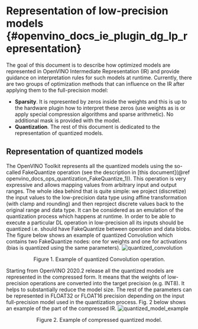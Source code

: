 # Representation of low-precision models {#openvino_docs_ie_plugin_dg_lp_representation}
The goal of this document is to describe how optimized models are represented in OpenVINO Intermediate Representation (IR) and provide guidance on interpretation rules for such models at runtime. 
Currently, there are two groups of optimization methods that can influence on the IR after applying them to the full-precision model:
- **Sparsity**. It is represented by zeros inside the weights and this is up to the hardware plugin how to interpret these zeros (use weights as is or apply special compression algorithms and sparse arithmetic). No additional mask is provided with the model.
- **Quantization**. The rest of this document is dedicated to the representation of quantized models.

## Representation of quantized models
The OpenVINO Toolkit represents all the quantized models using the so-called FakeQuantize operation (see the description in [this document](@ref openvino_docs_ops_quantization_FakeQuantize_1)). This operation is very expressive and allows mapping values from arbitrary input and output ranges. The whole idea behind that is quite simple: we project (discretize) the input values to the low-precision data type using affine transformation (with clamp and rounding) and then reproject discrete values back to the original range and data type. It can be considered as an emulation of the quantization process which happens at runtime.
In order to be able to execute a particular DL operation in low-precision all its inputs should be quantized i.e. should have FakeQuantize between operation and data blobs.  The figure below shows an example of quantized Convolution which contains two FakeQuantize nodes: one for weights and one for activations (bias is quantized using the same parameters).
![quantized_convolution]
<div align="center">Figure 1. Example of quantized Convolution operation.</div>

Starting from OpenVINO 2020.2 release all the quantized models are represented in the compressed form. It means that the weights of low-precision operations are converted into the target precision (e.g. INT8). It helps to substantially reduce the model size. The rest of the parameters can be represented in FLOAT32 or FLOAT16 precision depending on the input full-precision model used in the quantization process. Fig. 2 below shows an example of the part of the compressed IR.
![quantized_model_example]
<div align="center">Figure 2. Example of compressed quantized model.</div>  

[quantized_convolution]: ../images/quantized_convolution.png
[quantized_model_example]: ../images/quantized_model_example.png